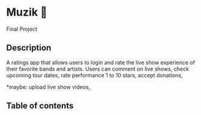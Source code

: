 # Muzik 🎵

Final Project

## Description

A ratings app that allows users to login and rate the live show experience of their favorite bands and artists. Users can comment on live shows, check upcoming tour dates, rate performance 1 to 10 stars, accept donations,

\*maybe: upload live show videos,

## Table of contents